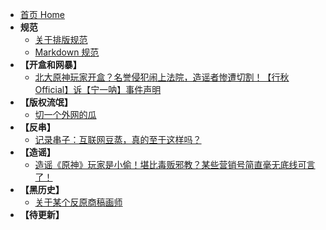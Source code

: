 - [首页 Home](README.md)
- **规范**
  - [关于排版规范](关于排版规范.md)
  - [Markdown 规范](Markdown.md)
- **【开盒和网暴】**
  - [北大原神玩家开盒？名誉侵犯闹上法院，造谣者惨遭切割！【行秋Official】诉【宁一呐】事件声明](docs/北大原神玩家开盒？名誉侵犯闹上法院，造谣者惨遭切割！【行秋Official】诉【宁一呐】事件声明.md)
- **【版权流氓】**
  - [切一个外网的瓜](docs/切一个外网的瓜.md)
- **【反串】**
  - [记录串子：互联网豆蒸，真的至于这样吗？](docs/记录串子：互联网豆蒸，真的至于这样吗？.md)
- **【造谣】**
  - [造谣《原神》玩家是小偷！堪比毒贩邪教？某些营销号简直毫无底线可言了！](docs/造谣《原神》玩家是小偷！堪比毒贩邪教？某些营销号简直毫无底线可言了！.md)
- **【黑历史】**
  - [关于某个反原商稿画师](docs/关于某个反原商稿画师.md)
- **【待更新】**

